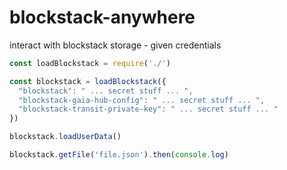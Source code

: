 # blockstack-anywhere
interact with blockstack storage - given credentials

```javascript
const loadBlockstack = require('./')

const blockstack = loadBlockstack({
  "blockstack": " ... secret stuff ... ",
  "blockstack-gaia-hub-config": " ... secret stuff ... ",
  "blockstack-transit-private-key": " ... secret stuff ... "
})

blockstack.loadUserData()

blockstack.getFile('file.json').then(console.log)
```
